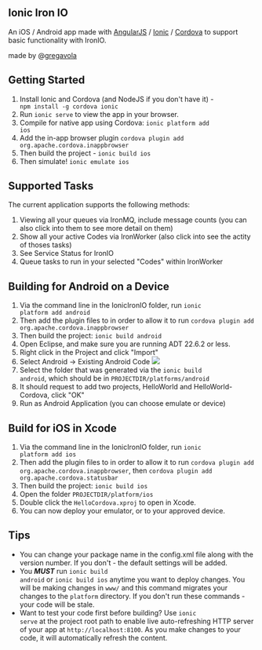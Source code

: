 ## Ionic Iron IO ##

An iOS / Android app made with <a href="https://angularjs.org/">AngularJS</a> / <a href="http://ionicframework.com/docs/">Ionic</a> / <a href="http://phonegap.com/">Cordova</a> to support basic functionality with IronIO. 

made by @<a href="http://twitter.com/gregavola">gregavola</a>

## Getting Started ##

1. Install Ionic and Cordova (and NodeJS if you don't have it) - <code> npm install -g cordova ionic</code>
2. Run <code>ionic serve</code> to view the app in your browser.
3. Compile for native app using Cordova: <code>ionic platform add ios</code>
4. Add the in-app browser plugin <code>cordova plugin add org.apache.cordova.inappbrowser</code>
5. Then build the project - <code>ionic build ios</code>
4. Then simulate! <code>ionic emulate ios</code>

## Supported Tasks ##

The current application supports the following methods:

1. Viewing all your queues via IronMQ, include message counts (you can also click into them to see more detail on them)
2. Show all your active Codes via IronWorker (also click into see the actity of thoses tasks)
3. See Service Status for IronIO
4. Queue tasks to run in your selected "Codes" within IronWorker

## Building for Android on a Device ##

1. Via the command line in the IonicIronIO folder, run <code>ionic platform add android</code>
2. Then add the plugin files to in order to allow it to run <code>cordova plugin add org.apache.cordova.inappbrowser</code>
3. Then build the project: <code>ionic build android</code>
4. Open Eclipse, and make sure you are running ADT 22.6.2 or less.
5. Right click in the Project and click "Import"
6. Select Android -> Existing Android Code <img src="http://f.cl.ly/items/2l0t1Y3M0511472E1h0C/Screen%20Shot%202014-05-14%20at%2012.00.50%20AM.png" />
7. Select the folder that was generated via the <code>ionic build android</code>, which should be in <code>PROJECTDIR/platforms/android</code>
8. It should request to add two projects, HelloWorld and HelloWorld-Cordova, click "OK"
9. Run as Android Application (you can choose emulate or device)

## Build for iOS in Xcode ##
1. Via the command line in the IonicIronIO folder, run <code>ionic platform add ios</code>
2. Then add the plugin files to in order to allow it to run <code>cordova plugin add org.apache.cordova.inappbrowser</code>, then <code>cordova plugin add org.apache.cordova.statusbar</code>
3. Then build the project: <code>ionic build ios</code>
4. Open the folder <code>PROJECTDIR/platform/ios</code>
5. Double click the <code>HelloCordova.xproj</code> to open in Xcode.
6. You can now deploy your emulator, or to your approved device.

## Tips ##

- You can change your package name in the config.xml file along with the version number. If you don't - the default settings will be added.
- You ***MUST*** run <code>ionic build android</code> or <code>ionic build ios</code> anytime you want to deploy changes. You will be making changes in <code>www/</code> and this command migrates your changes to the <code>platform</code> directory. If you don't run these commands - your code will be stale.
- Want to test your code first before building? Use <code>ionic serve</code> at the project root path to enable live auto-refreshing HTTP server of your app at <code>http://localhost:8100</code>. As you make changes to your code, it will automatically refresh the content.



